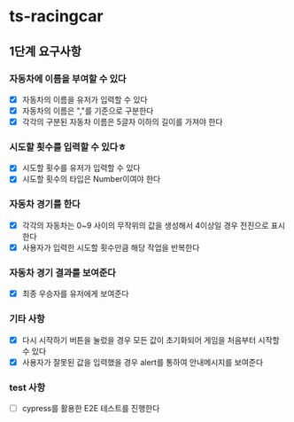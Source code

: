 # ts-racingcar

## 1단계 요구사항

### 자동차에 이름을 부여할 수 있다

- [x] 자동차의 이름을 유저가 입력할 수 있다
- [x] 자동차의 이름은 ","를 기준으로 구분한다
- [x] 각각의 구분된 자동차 이름은 5글자 이하의 길이를 가져야 한다

### 시도할 횟수를 입력할 수 있다ㅎ

- [x] 시도할 횟수를 유저가 입력할 수 있다
- [x] 시도할 횟수의 타입은 Number이여야 한다

### 자동차 경기를 한다

- [x] 각각의 자동차는 0~9 사이의 무작위의 값을 생성해서 4이상일 경우 전진으로 표시한다
- [x] 사용자가 입력한 시도할 횟수만큼 해당 작업을 반복한다

### 자동차 경기 결과를 보여준다

- [x] 최종 우승자를 유저에게 보여준다

### 기타 사항

- [x] 다시 시작하기 버튼을 눌렀을 경우 모든 값이 초기화되어 게임을 처음부터 시작할 수 있다
- [x] 사용자가 잘못된 값을 입력했을 경우 alert를 통하여 안내메시지를 보여준다

### test 사항

- [ ] cypress를 활용한 E2E 테스트를 진행한다
